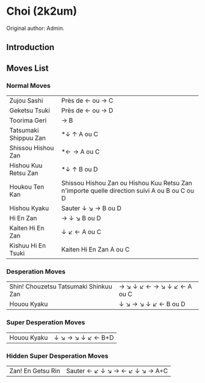 # Choi (2k2um)

Original author: Admin.

## Introduction

## Moves List

### Normal Moves

|                       |                                                                                              |
|-----------------------|----------------------------------------------------------------------------------------------|
| Zujou Sashi           | Près de ← ou → C                                                                             |
| Geketsu Tsuki         | Près de ← ou → D                                                                             |
| Toorima Geri          | → B                                                                                          |
| Tatsumaki Shippuu Zan | \*↓ ↑ A ou C                                                                                 |
| Shissou Hishou Zan    | \*← → A ou C                                                                                 |
| Hishou Kuu Retsu Zan  | \*↓ ↑ B ou D                                                                                 |
| Houkou Ten Kan        | Shissou Hishou Zan ou Hishou Kuu Retsu Zan n'importe quelle direction suivi A ou B ou C ou D |
| Hishou Kyaku          | Sauter ↓ ↘ → B ou D                                                                          |
| Hi En Zan             | → ↓ ↘ B ou D                                                                                 |
| Kaiten Hi En Zan      | ↓ ↙ ← A ou C                                                                                 |
| Kishuu Hi En Tsuki    | Kaiten Hi En Zan A ou C                                                                      |

### Desperation Moves

|                                       |                            |
|---------------------------------------|----------------------------|
| Shin! Chouzetsu Tatsumaki Shinkuu Zan | → ↘ ↓ ↙ ← → ↘ ↓ ↙ ← A ou C |
| Houou Kyaku                           | ↓ ↘ → ↘ ↓ ↙ ← B ou D       |

### Super Desperation Moves

|             |                   |
|-------------|-------------------|
| Houou Kyaku | ↓ ↘ → ↘ ↓ ↙ ← B+D |

### Hidden Super Desperation Moves

|                   |                                |
|-------------------|--------------------------------|
| Zan! En Getsu Rin | Sauter ← ↙ ↓ ↘ → ← ↙ ↓ ↘ → A+C |
